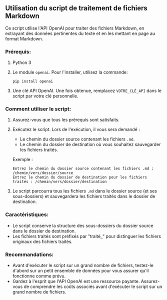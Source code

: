 ## Utilisation du script de traitement de fichiers Markdown

Ce script utilise l'API OpenAI pour traiter des fichiers Markdown, en extrayant des données pertinentes du texte et en les mettant en page au format Markdown.

### Prérequis:

1. Python 3
2. Le module `openai`. Pour l'installer, utilisez la commande:
    ```
    pip install openai
    ```

3. Une clé API OpenAI. Une fois obtenue, remplacez `VOTRE_CLÉ_API` dans le script par votre clé personnelle.

### Comment utiliser le script:

1. Assurez-vous que tous les prérequis sont satisfaits.

2. Exécutez le script. Lors de l'exécution, il vous sera demandé :
    - Le chemin du dossier source contenant les fichiers `.md`.
    - Le chemin du dossier de destination où vous souhaitez sauvegarder les fichiers traités.

   Exemple :
   ```
   Entrez le chemin du dossier source contenant les fichiers .md : /chemin/vers/dossier/source
   Entrez le chemin du dossier de destination pour les fichiers traités : /chemin/vers/dossier/destination
   ```

3. Le script parcourra tous les fichiers `.md` dans le dossier source (et ses sous-dossiers) et sauvegardera les fichiers traités dans le dossier de destination.

### Caractéristiques:

- Le script conserve la structure des sous-dossiers du dossier source dans le dossier de destination.
- Les fichiers traités sont préfixés par "traité_" pour distinguer les fichiers originaux des fichiers traités.

### Recommandations:

- Avant d'exécuter le script sur un grand nombre de fichiers, testez-le d'abord sur un petit ensemble de données pour vous assurer qu'il fonctionne comme prévu.
- Gardez à l'esprit que l'API OpenAI est une ressource payante. Assurez-vous de comprendre les coûts associés avant d'exécuter le script sur un grand nombre de fichiers.
